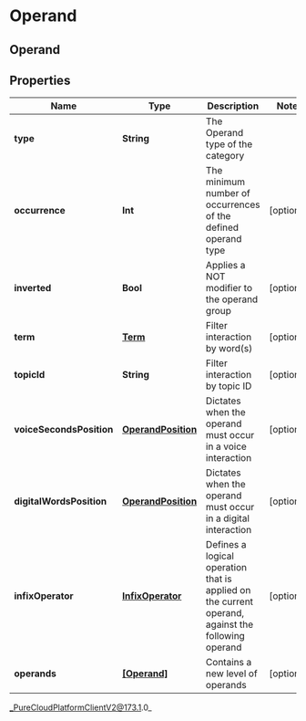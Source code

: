 # Operand

## Operand

## Properties

|Name | Type | Description | Notes|
|------------ | ------------- | ------------- | -------------|
| **type** | **String** | The Operand type of the category | |
| **occurrence** | **Int** | The minimum number of occurrences of the defined operand type | [optional] |
| **inverted** | **Bool** | Applies a NOT modifier to the operand group | [optional] |
| **term** | [**Term**](Term) | Filter interaction by word(s) | [optional] |
| **topicId** | **String** | Filter interaction by topic ID | [optional] |
| **voiceSecondsPosition** | [**OperandPosition**](OperandPosition) | Dictates when the operand must occur in a voice interaction | [optional] |
| **digitalWordsPosition** | [**OperandPosition**](OperandPosition) | Dictates when the operand must occur in a digital interaction | [optional] |
| **infixOperator** | [**InfixOperator**](InfixOperator) | Defines a logical operation that is applied on the current operand, against the following operand | [optional] |
| **operands** | [**[Operand]**]([Operand]) | Contains a new level of operands | [optional] |



_PureCloudPlatformClientV2@173.1.0_
